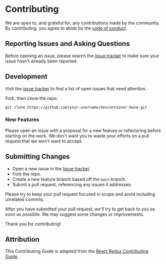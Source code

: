 # Contributing

We are open to, and grateful for, any contributions made by the community. By
contributing, you agree to abide by the
[code of conduct](https://github.com/paniclobster/devcontainer-base/blob/main/CODE_OF_CONDUCT.md).

## Reporting Issues and Asking Questions

Before opening an issue, please search the
[issue tracker](https://github.com/paniclobster/devcontainer-base/issues) to
make sure your issue hasn't already been reported.

## Development

Visit the
[issue tracker](https://github.com/paniclobster/devcontainer-base/issues) to
find a list of open issues that need attention.

Fork, then clone the repo:

```shell
git clone https://github.com/your-username/devcontainer-base.git
```

### New Features

Please open an issue with a proposal for a new feature or refactoring before
starting on the work. We don't want you to waste your efforts on a pull request
that we won't want to accept.

## Submitting Changes

- Open a new issue in the
  [Issue tracker](https://github.com/paniclobster/devcontainer-base/issues).
- Fork the repo.
- Create a new feature branch based off the `main` branch.
- Submit a pull request, referencing any issues it addresses.

Please try to keep your pull request focused in scope and avoid including
unrelated commits.

After you have submitted your pull request, we'll try to get back to you as soon
as possible. We may suggest some changes or improvements.

Thank you for contributing!

## Attribution

This Contributing Guide is adapted from the
[React Redux Contributing Guide](https://github.com/reduxjs/react-redux/blob/master/CONTRIBUTING.md).
